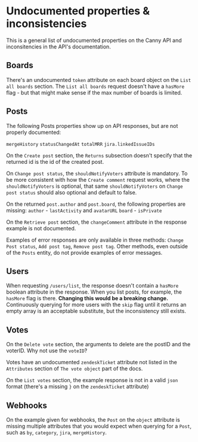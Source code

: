 # Undocumented properties & inconsistencies

This is a general list of undocumented properties on the Canny API and inconsitencies in the API's documentation.

## Boards

There's an undocumented `token` attribute on each board object on the `List all boards` section.
The `List all boards` request doesn't have a `hasMore` flag - but that might make sense if the max number of boards is limited.

## Posts

The following Posts properties show up on API responses, but are not properly documented:

`mergeHistory`
`statusChangedAt`
`totalMRR`
`jira.linkedIssueIDs`

On the `Create post` section, the `Returns` subsection doesn't specify that the returned id is the id of the created post.

On `Change post status`, the `shouldNotifyVoters` attribute is mandatory. To be more consistent with how the `Create comment` request works, where the `shouldNotifyVoters` is optional, that same `shouldNotifyVoters` on `Change post status` should also optional and default to false.

On the returned `post.author` and `post.board`, the following properties are missing:
`author` - `lastActivity` and `avatarURL`
`board` - `isPrivate`

On the `Retrieve post` section, the `changeComment` attribute in the response example is not documented.

Examples of error responses are only available in three methods: `Change Post status`, `Add post tag`, `Remove post tag`. Other methods, even outside of the `Posts` entity, do not provide examples of error messages.

## Users

When requesting `/users/list`, the response doesn't contain a `hasMore` boolean attribute in the response. When you list posts, for example, the `hasMore` flag is there. **Changing this would be a breaking change.** Continuously querying for more users with the `skip` flag until it returns an empty array is an acceptable substitute, but the inconsistency still exists.

## Votes

On the `Delete vote` section, the arguments to delete are the postID and the voterID. Why not use the `voteID`?

Votes have an undocumented `zendeskTicket` attribute not listed in the `Attributes` section of `The vote object` part of the docs.

On the `List votes` section, the example response is not in a valid `json` format (there's a missing `}` on the `zendeskTicket` attribute)

## Webhooks

On the example given for webhooks, the `Post` on the `object` attribute is missing multiple attributes that you would expect when querying for a `Post`, such as `by`, `category`, `jira`, `mergeHistory`.
